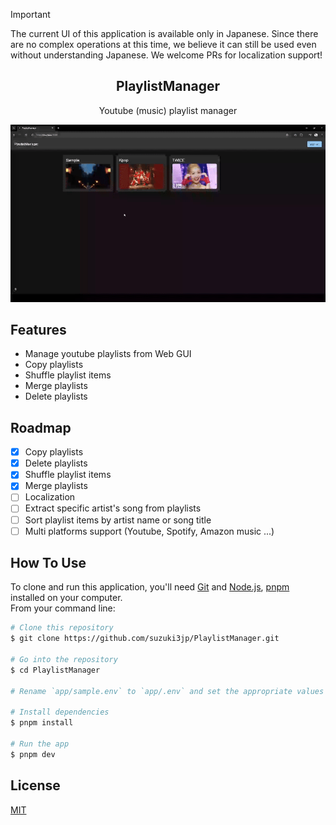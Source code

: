 > [!IMPORTANT]
> The current UI of this application is available only in Japanese.
> Since there are no complex operations at this time, we believe it can still be used even without understanding Japanese.
> We welcome PRs for localization support!

<h2 align="center">PlaylistManager</h2>
<div align="center">Youtube (music) playlist manager</div>

![PlaylistManagerDemo](./assets/PlaylistManagerDemo.gif)

## Features
- Manage youtube playlists from Web GUI
- Copy playlists
- Shuffle playlist items
- Merge playlists
- Delete playlists

## Roadmap
- [x] Copy playlists
- [x] Delete playlists
- [x] Shuffle playlist items
- [x] Merge playlists
- [ ] Localization
- [ ] Extract specific artist's song from playlists
- [ ] Sort playlist items by artist name or song title
- [ ] Multi platforms support (Youtube, Spotify, Amazon music ...)

## How To Use
To clone and run this application, you'll need [Git](https://git-scm.com) and [Node.js](https://nodejs.org/en/download/), [pnpm](https://pnpm.io/) installed on your computer.  
From your command line:
```bash
# Clone this repository
$ git clone https://github.com/suzuki3jp/PlaylistManager.git

# Go into the repository
$ cd PlaylistManager

# Rename `app/sample.env` to `app/.env` and set the appropriate values

# Install dependencies
$ pnpm install

# Run the app
$ pnpm dev
```
## License

[MIT](./LICENSE)

